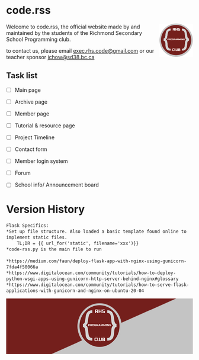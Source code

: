 # code.rss
<a href="https://github.com/RHS-coding" target="_blank">
    <img alt="club banner" src="img_src/logo-v1.png?raw=true" height="90" align="right" >
</a>

Welcome to code.rss, the official website made by and maintained by the students of the Richmond Secondary School Programming club. 

to contact us, please email exec.rhs.code@gmail.com or our teacher sponsor jchow@sd38.bc.ca


## Task list
- [ ] Main page
- [ ] Archive page
- [ ] Member page
- [ ] Tutorial & resource page
- [ ] Project Timeline
- [ ] Contact form
- [ ] Member login system 
- [ ] Forum
- [ ] School info/ Announcement board



# Version History
```
Flask Specifics:
*Set up file structure. Also loaded a basic template found online to implement static files.
    TL;DR = {{ url_for('static', filename='xxx')}}
*code-rss.py is the main file to run

*https://medium.com/faun/deploy-flask-app-with-nginx-using-gunicorn-7fda4f50066a
*https://www.digitalocean.com/community/tutorials/how-to-deploy-python-wsgi-apps-using-gunicorn-http-server-behind-nginx#glossary
*https://www.digitalocean.com/community/tutorials/how-to-serve-flask-applications-with-gunicorn-and-nginx-on-ubuntu-20-04

```
<p align="center">
    <a href="https://rhs-coding.github.io/code.rss/" target="_blank">
        <img alt="club banner" src="img_src/banner-v1.png?raw=true"  height="150">
    </a>
</p>
